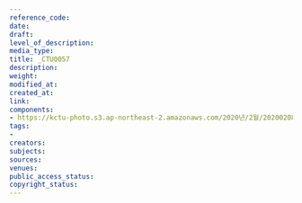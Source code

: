 ```yaml
---
reference_code: 
date: 
draft: 
level_of_description: 
media_type: 
title: _CTU0057
description: 
weight: 
modified_at: 
created_at: 
link: 
components:
- https://kctu-photo.s3.ap-northeast-2.amazonaws.com/2020년/2월/20200208_문중원열사+진상규명·책임자+처벌+및+한국마사회+적폐청산을+위한+전국노동자대회/_CTU0057.jpg
tags:
- 
creators: 
subjects: 
sources: 
venues: 
public_access_status: 
copyright_status: 
---
```

